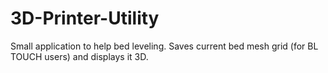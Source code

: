 # 3D-Printer-Utility
Small application to help bed leveling. Saves current bed mesh grid (for BL TOUCH users) and displays it 3D.
